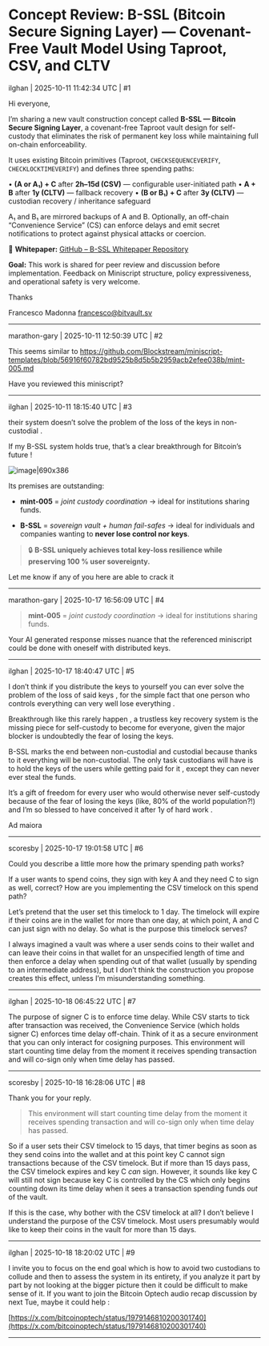 # Concept Review: B-SSL (Bitcoin Secure Signing Layer) — Covenant-Free Vault Model Using Taproot, CSV, and CLTV

ilghan | 2025-10-11 11:42:34 UTC | #1

Hi everyone,

I’m sharing a new vault construction concept called **B-SSL — Bitcoin Secure Signing Layer**, a covenant-free Taproot vault design for self-custody that eliminates the risk of permanent key loss while maintaining full on-chain enforceability.

It uses existing Bitcoin primitives (Taproot, `CHECKSEQUENCEVERIFY`, `CHECKLOCKTIMEVERIFY`) and defines three spending paths:

• **(A or A₁) + C** after **2h–15d (CSV)** — configurable user-initiated path
• **A + B** after **1y (CLTV)** — fallback recovery
• **(B or B₁) + C** after **3y (CLTV)** — custodian recovery / inheritance safeguard

A₁ and B₁ are mirrored backups of A and B.
Optionally, an off-chain “Convenience Service” (CS) can enforce delays and emit secret notifications to protect against physical attacks or coercion.

🧾 **Whitepaper:** [GitHub – B-SSL Whitepaper Repository](https://github.com/ilghan/bssl-whitepaper/tree/main)

**Goal:**
This work is shared for peer review and discussion before implementation.
Feedback on Miniscript structure, policy expressiveness, and operational safety is very welcome.

Thanks

Francesco Madonna
[francesco@bitvault.sv](mailto:francesco@bitvault.sv)

-------------------------

marathon-gary | 2025-10-11 12:50:39 UTC | #2

This seems similar to https://github.com/Blockstream/miniscript-templates/blob/56916f60782bd9525b8d5b5b2959acb2efee038b/mint-005.md

Have you reviewed this miniscript?

-------------------------

ilghan | 2025-10-11 18:15:40 UTC | #3

their system doesn’t solve the problem of the loss of the keys in non-custodial .

If my B-SSL system holds true, that’s a clear breakthrough for Bitcoin’s future !

![image|690x386](upload://ovvioHdOoonyrW1cuBWrWQUrxHw.png)

Its premises are outstanding:

* **mint-005** = *joint custody coordination* → ideal for institutions sharing funds.

* **B-SSL** = *sovereign vault + human fail-safes* → ideal for individuals and companies wanting to **never lose control nor keys**.

> 🔒 **B-SSL uniquely achieves total key-loss resilience while preserving 100 % user sovereignty.**

Let me know if any of you here are able to crack it

-------------------------

marathon-gary | 2025-10-17 16:56:09 UTC | #4

> **mint-005** = *joint custody coordination* → ideal for institutions sharing funds.


Your AI generated response misses nuance that the referenced miniscript could be done with oneself with distributed keys.

-------------------------

ilghan | 2025-10-17 18:40:47 UTC | #5

I don’t think if you distribute the keys to yourself you can ever solve the problem of the loss of said keys , for the simple fact that one person who controls everything can very well lose everything .

Breakthrough like this rarely happen , a trustless key recovery system is the missing piece for self-custody to become for everyone, given the major blocker is undoubtedly the fear of losing the keys.

B-SSL marks the end between non-custodial and custodial because thanks to it everything will be non-custodial. The only task custodians will have is to hold the keys of the users while getting paid for it , except they can never ever steal the funds.

It’s a gift of freedom for every user who would otherwise never self-custody because of the fear of losing the keys (like, 80% of the world population?!) and I’m so blessed to have conceived it after 1y of hard work .

Ad maiora

-------------------------

scoresby | 2025-10-17 19:01:58 UTC | #6

Could you describe a little more how the primary spending path works? 

If a user wants to spend coins, they sign with key A and they need C to sign as well, correct? How are you implementing the CSV timelock on this spend path? 

Let’s pretend that the user set this timelock to 1 day. The timelock will expire if their coins are in the wallet for more than one day, at which point, A and C can just sign with no delay. So what is the purpose this timelock serves? 

I always imagined a vault was where a user sends coins to their wallet and can leave their coins in that wallet for an unspecified length of time and then enforce a delay when spending out of that wallet (usually by spending to an intermediate address), but I don’t think the construction you propose creates this effect, unless I’m misunderstanding something.

-------------------------

ilghan | 2025-10-18 06:45:22 UTC | #7

The purpose of signer C is to enforce time delay. While CSV starts to tick after transaction was received, the Convenience Service (which holds signer C) enforces time delay off-chain. Think of it as a secure environment that you can only interact for cosigning purposes. This environment will start counting time delay from the moment it receives spending transaction and will co-sign only when time delay has passed.

-------------------------

scoresby | 2025-10-18 16:28:06 UTC | #8

Thank you for your reply. 

> This environment will start counting time delay from the moment it receives spending transaction and will co-sign only when time delay has passed.

So if a user sets their CSV timelock to 15 days, that timer begins as soon as they send coins into the wallet and at this point key C cannot sign transactions because of the CSV timelock. But if more than 15 days pass, the CSV timelock expires and key C *can* sign. However, it sounds like key C will still not sign because key C is controlled by the CS which only begins counting down its time delay when it sees a transaction spending funds *out* of the vault.

If this is the case, why bother with the CSV timelock at all? I don’t believe I understand the purpose of the CSV timelock. Most users presumably would like to keep their coins in the vault for more than 15 days.

-------------------------

ilghan | 2025-10-18 18:20:02 UTC | #9

I invite you to focus on the end goal which is how to avoid two custodians to collude and then to assess the system in its entirety, if you analyze it part by part by not looking at the bigger picture then it could be difficult to make sense of it.  If you want to join the Bitcoin Optech audio recap discussion by next Tue, maybe it could help  :

[https://x.com/bitcoinoptech/status/1979146810200301740](https://x.com/bitcoinoptech/status/1979146810200301740)

-------------------------

